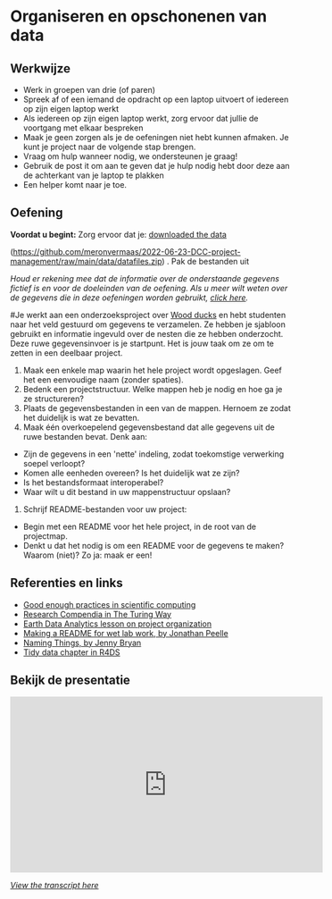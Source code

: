 # Organiseren en opschonenen van data

## Werkwijze

- Werk in groepen van drie (of paren)
- Spreek af of een iemand de opdracht op een laptop uitvoert of iedereen op zijn eigen laptop werkt
- Als iedereen op zijn eigen laptop werkt, zorg ervoor dat jullie de voortgang met elkaar bespreken
- Maak je geen zorgen als je de oefeningen niet hebt kunnen afmaken. Je kunt
je project naar de volgende stap brengen.
- Vraag om hulp wanneer nodig, we ondersteunen je graag!
- Gebruik de post it om aan te geven dat je hulp nodig hebt door deze aan de achterkant van je laptop te plakken
- Een helper komt naar je toe.

## Oefening

**Voordat u begint:** Zorg ervoor dat je: [downloaded the
data](https://github.com/Lubinka2018/project-management-van-ruwe-data-naar-data-package-/blob/main/data/datafiles.zip)

(https://github.com/meronvermaas/2022-06-23-DCC-project-management/raw/main/data/datafiles.zip) .
Pak de bestanden uit

*Houd er rekening mee dat de informatie over de onderstaande gegevens fictief is en voor
de doeleinden van de oefening. Als u meer wilt weten over de gegevens die in
deze oefeningen worden gebruikt, [click here](../data/README.md).*

#Je werkt aan een onderzoeksproject over [Wood
ducks](https://en.wikipedia.org/wiki/Wood_duck) en hebt studenten naar het veld gestuurd om gegevens te verzamelen. Ze hebben je sjabloon gebruikt en informatie ingevuld
over de nesten die ze hebben onderzocht. Deze ruwe gegevensinvoer is je startpunt. Het is
jouw taak om ze om te zetten in een deelbaar project.

1. Maak een enkele map waarin het hele project wordt opgeslagen. Geef het
een eenvoudige naam (zonder spaties).
2. Bedenk een projectstructuur. Welke mappen heb je nodig en hoe ga je ze
structureren?
3. Plaats de gegevensbestanden in een van de mappen. Hernoem ze zodat het duidelijk is wat
ze bevatten.
4. Maak één overkoepelend gegevensbestand dat alle gegevens uit de ruwe bestanden bevat.
Denk aan:
* Zijn de gegevens in een 'nette' indeling, zodat toekomstige verwerking soepel verloopt?
* Komen alle eenheden overeen? Is het duidelijk wat ze zijn?
* Is het bestandsformaat interoperabel?
* Waar wilt u dit bestand in uw mappenstructuur opslaan?
1. Schrijf README-bestanden voor uw project:
* Begin met een README voor het hele project, in de root van de projectmap.
* Denkt u dat het nodig is om een ​​README voor de gegevens te maken? Waarom (niet)? 
Zo ja: maak er een!


## Referenties en links

- [Good enough practices in scientific computing](https://journals.plos.org/ploscompbiol/article?id=10.1371/journal.pcbi.1005510)
- [Research Compendia in The Turing Way](https://the-turing-way.netlify.app/reproducible-research/compendia.html)
- [Earth Data Analytics lesson on project organization](https://www.earthdatascience.org/courses/intro-to-earth-data-science/open-reproducible-science/get-started-open-reproducible-science/best-practices-for-organizing-open-reproducible-science/)
- [Making a README for wet lab work, by Jonathan Peelle](http://jonathanpeelle.net/making-a-readme-file)
- [Naming Things, by Jenny Bryan](http://www2.stat.duke.edu/~rcs46/lectures_2015/01-markdown-git/slides/naming-slides/naming-slides.pdf)
- [Tidy data chapter in R4DS](https://r4ds.had.co.nz/tidy-data.html)


## Bekijk de presentatie

<iframe width="560" height="315" src="https://www.youtube.com/embed/tBGLRXUbCrU" title="YouTube video player" frameborder="0" allow="accelerometer; autoplay; clipboard-write; encrypted-media; gyroscope; picture-in-picture" allowfullscreen></iframe>

_[View the transcript here](../transcripts/project_management.md)_
